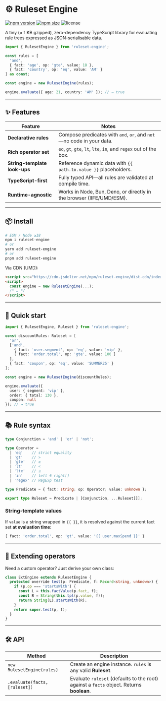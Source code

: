 # ⚙️ Ruleset Engine

[![npm version](https://img.shields.io/npm/v/ruleset-engine?logo=npm)](https://www.npmjs.com/package/ruleset-engine)
[![npm size](https://img.shields.io/bundlephobia/minzip/ruleset-engine?logo=npm)](https://www.npmjs.com/package/ruleset-engine)
![license](https://img.shields.io/github/license/hosembafer/ruleset-engine)

A tiny (≈ 1 KB gzipped), zero-dependency TypeScript library for evaluating rule trees expressed as JSON-serialisable data.

```ts
import { RulesetEngine } from 'ruleset-engine';

const rules = [
  'and',
  { fact: 'age', op: 'gte', value: 18 },
  { fact: 'country', op: 'eq', value: 'AM' }
] as const;

const engine = new RulesetEngine(rules);

engine.evaluate({ age: 21, country: 'AM' }); // → true
````

---

## ✨ Features

| Feature                      | Notes                                                                |
| ---------------------------- | -------------------------------------------------------------------- |
| **Declarative rules**        | Compose predicates with `and`, `or`, and `not`—no code in your data. |
| **Rich operator set**        | `eq`, `gt`, `gte`, `lt`, `lte`, `in`, and `regex` out of the box.    |
| **String-template look-ups** | Reference dynamic data with `{{ path.to.value }}` placeholders.      |
| **TypeScript-first**         | Fully typed API—all rules are validated at compile time.             |
| **Runtime-agnostic**         | Works in Node, Bun, Deno, or directly in the browser (IIFE/UMD/ESM). |

---

## 📦 Install

```bash
# ESM / Node ≥18
npm i ruleset-engine
# or
yarn add ruleset-engine
# or
pnpm add ruleset-engine
```

Via CDN (UMD):

```html
<script src="https://cdn.jsdelivr.net/npm/ruleset-engine/dist-cdn/index.umd.js"></script>
<script>
  const engine = new RulesetEngine(...);
  /* … */
</script>
```

---

## 🚀 Quick start

```ts
import { RulesetEngine, Ruleset } from 'ruleset-engine';

const discountRules: Ruleset = [
  'or',
  ['and',
    { fact: 'user.segment', op: 'eq', value: 'vip' },
    { fact: 'order.total', op: 'gte', value: 100 }
  ],
  { fact: 'coupon', op: 'eq', value: 'SUMMER25' }
];

const engine = new RulesetEngine(discountRules);

engine.evaluate({
  user: { segment: 'vip' },
  order: { total: 130 },
  coupon: null
}); // → true
```

---

## 📚 Rule syntax

```ts
type Conjunction = 'and' | 'or' | 'not';

type Operator =
  | 'eq'    // strict equality
  | 'gt'    // >
  | 'gte'   // ≥
  | 'lt'    // <
  | 'lte'   // ≤
  | 'in'    // left ∈ right[]
  | 'regex' // RegExp test

type Predicate = { fact: string; op: Operator; value: unknown };

export type Ruleset = Predicate | [Conjunction, ...Ruleset[]];
```

### String-template values

If `value` is a string wrapped in `{{ }}`, it is resolved against the current fact set **at evaluation time**:

```ts
{ fact: 'order.total', op: 'gt', value: '{{ user.maxSpend }}' }
```

---

## 🔌 Extending operators

Need a custom operator? Just derive your own class:

```ts
class ExtEngine extends RulesetEngine {
  protected override test(p: Predicate, f: Record<string, unknown>) {
    if (p.op === 'startsWith') {
      const L = this.factValue(p.fact, f);
      const R = String(this.tpl(p.value, f));
      return String(L).startsWith(R);
    }
    return super.test(p, f);
  }
}
```

---

## 🛠 API

| Method                        | Description                                                                              |
| ----------------------------- | ---------------------------------------------------------------------------------------- |
| `new RulesetEngine(rules)`    | Create an engine instance. `rules` is any valid **Ruleset**.                             |
| `.evaluate(facts, [ruleset])` | Evaluate `ruleset` (defaults to the root) against a `facts` object. Returns **boolean**. |
